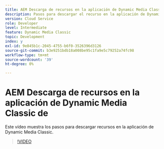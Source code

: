```yaml
---
title: AEM Descarga de recursos en la aplicación de Dynamic Media Classic de
description: Pasos para descargar el recurso en la aplicación de Dynamic Media Classic
version: Cloud Service
role: Developer
level: Intermediate
feature: Dynamic Media Classic
topic: Development
index: y
exl-id: 9e845b1c-2045-4755-b6f0-3526396d3126
source-git-commit: b3e9251bdb18a008be95c1fa9e5c79252a74fc98
workflow-type: tm+mt
source-wordcount: '39'
ht-degree: 0%

---
```


# AEM Descarga de recursos en la aplicación de Dynamic Media Classic de

Este vídeo muestra los pasos para descargar recursos en la aplicación de Dynamic Media Classic.

>[!VIDEO](https://video.tv.adobe.com/v/335458?quality=12&learn=on)
